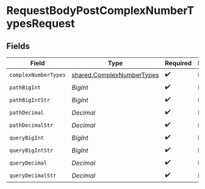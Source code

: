# RequestBodyPostComplexNumberTypesRequest


## Fields

| Field                                                                         | Type                                                                          | Required                                                                      | Description                                                                   |
| ----------------------------------------------------------------------------- | ----------------------------------------------------------------------------- | ----------------------------------------------------------------------------- | ----------------------------------------------------------------------------- |
| `complexNumberTypes`                                                          | [shared.ComplexNumberTypes](../../../sdk/models/shared/complexnumbertypes.md) | :heavy_check_mark:                                                            | N/A                                                                           |
| `pathBigInt`                                                                  | *BigInt*                                                                      | :heavy_check_mark:                                                            | N/A                                                                           |
| `pathBigIntStr`                                                               | *BigInt*                                                                      | :heavy_check_mark:                                                            | N/A                                                                           |
| `pathDecimal`                                                                 | *Decimal*                                                                     | :heavy_check_mark:                                                            | N/A                                                                           |
| `pathDecimalStr`                                                              | *Decimal*                                                                     | :heavy_check_mark:                                                            | N/A                                                                           |
| `queryBigInt`                                                                 | *BigInt*                                                                      | :heavy_check_mark:                                                            | N/A                                                                           |
| `queryBigIntStr`                                                              | *BigInt*                                                                      | :heavy_check_mark:                                                            | N/A                                                                           |
| `queryDecimal`                                                                | *Decimal*                                                                     | :heavy_check_mark:                                                            | N/A                                                                           |
| `queryDecimalStr`                                                             | *Decimal*                                                                     | :heavy_check_mark:                                                            | N/A                                                                           |